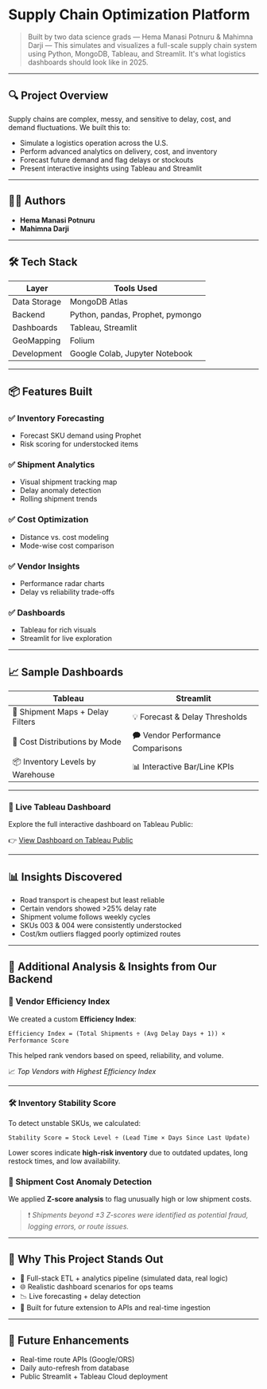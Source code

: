 # Supply Chain Optimization Platform

> Built by two data science grads — Hema Manasi Potnuru & Mahimna Darji — This simulates and visualizes a full-scale supply chain system using Python, MongoDB, Tableau, and Streamlit. It's what logistics dashboards should look like in 2025.

---

## 🔍 Project Overview

Supply chains are complex, messy, and sensitive to delay, cost, and demand fluctuations. We built this to:

* Simulate a logistics operation across the U.S.
* Perform advanced analytics on delivery, cost, and inventory
* Forecast future demand and flag delays or stockouts
* Present interactive insights using Tableau and Streamlit

---

## 👨‍💻 Authors

* **Hema Manasi Potnuru**
* **Mahimna Darji**

---

## 🛠️ Tech Stack

| Layer        | Tools Used                       |
| ------------ | -------------------------------- |
| Data Storage | MongoDB Atlas                    |
| Backend      | Python, pandas, Prophet, pymongo |
| Dashboards   | Tableau, Streamlit               |
| GeoMapping   | Folium                           |
| Development  | Google Colab, Jupyter Notebook   |

---

## 📦 Features Built

### ✅ Inventory Forecasting

* Forecast SKU demand using Prophet
* Risk scoring for understocked items

### ✅ Shipment Analytics

* Visual shipment tracking map
* Delay anomaly detection
* Rolling shipment trends

### ✅ Cost Optimization

* Distance vs. cost modeling
* Mode-wise cost comparison

### ✅ Vendor Insights

* Performance radar charts
* Delay vs reliability trade-offs

### ✅ Dashboards

* Tableau for rich visuals
* Streamlit for live exploration

---

## 📈 Sample Dashboards

| Tableau                   | Streamlit             |
| -------------------------------- | --------------------------------- |
| 📍 Shipment Maps + Delay Filters | 💡 Forecast & Delay Thresholds    |
| 💸 Cost Distributions by Mode    | 🗭 Vendor Performance Comparisons |
| 📦 Inventory Levels by Warehouse | 📊 Interactive Bar/Line KPIs      |

---

### 🔗 Live Tableau Dashboard

Explore the full interactive dashboard on Tableau Public:

👉 [View Dashboard on Tableau Public]([https://public.tableau.com/app/profile/YOUR_USERNAME/viz/YOUR_DASHBOARD_NAME](https://public.tableau.com/views/SupplyChainOptimizationPlatform/VendorPerformanceOverview?:language=en-US&:sid=&:redirect=auth&:display_count=n&:origin=viz_share_link))

---

## 📊 Insights Discovered

* Road transport is cheapest but least reliable
* Certain vendors showed >25% delay rate
* Shipment volume follows weekly cycles
* SKUs 003 & 004 were consistently understocked
* Cost/km outliers flagged poorly optimized routes

---

## 🧠 Additional Analysis & Insights from Our Backend

### 🧠 Vendor Efficiency Index

We created a custom **Efficiency Index**:

```
Efficiency Index = (Total Shipments ÷ (Avg Delay Days + 1)) × Performance Score
```

This helped rank vendors based on speed, reliability, and volume.

📈 *Top Vendors with Highest Efficiency Index*

---

### 🛠 Inventory Stability Score

To detect unstable SKUs, we calculated:

```
Stability Score = Stock Level ÷ (Lead Time × Days Since Last Update)
```

Lower scores indicate **high-risk inventory** due to outdated updates, long restock times, and low availability.



### 🚨 Shipment Cost Anomaly Detection

We applied **Z-score analysis** to flag unusually high or low shipment costs.

> ❗ *Shipments beyond ±3 Z-scores were identified as potential fraud, logging errors, or route issues.*

---

## 📌 Why This Project Stands Out

* 🔄 Full-stack ETL + analytics pipeline (simulated data, real logic)
* 🌐 Realistic dashboard scenarios for ops teams
* 📉 Live forecasting + delay detection
* 🧹 Built for future extension to APIs and real-time ingestion

---

## 🌱 Future Enhancements

* Real-time route APIs (Google/ORS)
* Daily auto-refresh from database
* Public Streamlit + Tableau Cloud deployment
